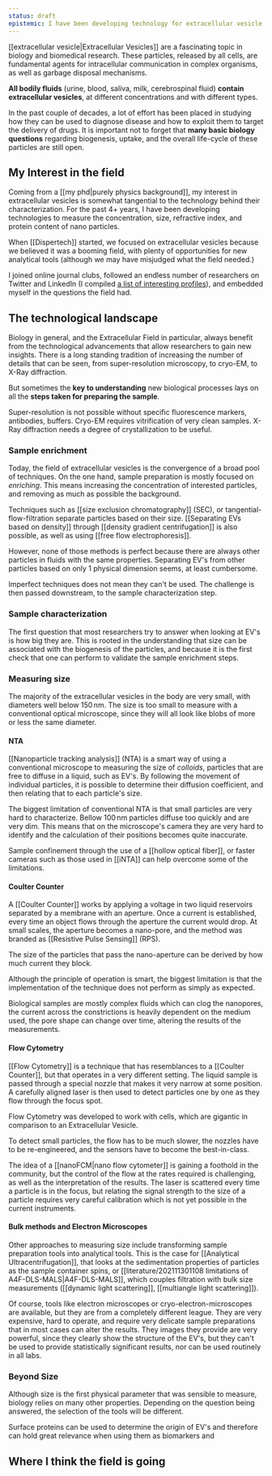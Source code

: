 ```yaml
---
status: draft
epistemic: I have been developing technology for extracellular vesicle characterization for over 4 years
---
```

[[extracellular vesicle|Extracellular Vesicles]] are a fascinating topic in biology and biomedical research. These particles, released by all cells, are fundamental agents for intracellular communication in complex organisms, as well as garbage disposal mechanisms. 

**All bodily fluids** (urine, blood, saliva, milk, cerebrospinal fluid) **contain extracellular vesicles**, at different concentrations and with different types. 

In the past couple of decades, a lot of effort has been placed in studying how they can be used to diagnose disease and how to exploit them to target the delivery of drugs. It is important not to forget that **many basic biology questions** regarding biogenesis, uptake, and the overall life-cycle of these particles are still open. 

## My Interest in the field
Coming from a [[my phd|purely physics background]], my interest in extracellular vesicles is somewhat tangential to the technology behind their characterization. For the past 4+ years, I have been developing technologies to measure the concentration, size, refractive index, and protein content of nano particles. 

When [[Dispertech]] started, we focused on extracellular vesicles because we believed it was a booming field, with plenty of opportunities for new analytical tools (although we may have misjudged what the field needed.) 

I joined online journal clubs, followed an endless number of researchers on Twitter and LinkedIn (I compiled [a list of interesting profiles](https://twitter.com/i/lists/1656191648404221954?s=20)), and embedded myself in the questions the field had. 

## The technological landscape
Biology in general, and the Extracellular Field in particular, always benefit from the technological advancements that allow researchers to gain new insights. There is a long standing tradition of increasing the number of details that can be seen, from super-resolution microscopy, to cryo-EM, to X-Ray diffraction. 

But sometimes the **key to understanding** new biological processes lays on all the **steps taken for preparing the sample**. 

Super-resolution is not possible without specific fluorescence markers, antibodies, buffers. Cryo-EM requires vitrification of very clean samples. X-Ray diffraction needs a degree of crystallization to be useful. 

### Sample enrichment
Today, the field of extracellular vesicles is the convergence of a broad pool of techniques. On the one hand, sample preparation is mostly focused on *enriching*. This means increasing the concentration of interested particles, and removing as much as possible the background. 

Techniques such as [[size exclusion chromatography]] (SEC), or tangential-flow-filtration separate particles based on their size. [[Separating EVs based on density]] through [[density gradient centrifugation]] is also possible, as well as using [[free flow electrophoresis]]. 

However, none of those methods is perfect because there are always other particles in fluids with the same properties. Separating EV's from other particles based on only 1 physical dimension seems, at least cumbersome. 

Imperfect techniques does not mean they can't be used. The challenge is then passed downstream, to the sample characterization step. 

### Sample characterization
The first question that most researchers try to answer when looking at EV's is how big they are. This is rooted in the understanding that size can be associated with the biogenesis of the particles, and because it is the first check that one can perform to validate the sample enrichment steps. 

### Measuring size
The majority of the extracellular vesicles in the body are very small, with diameters well below $150\,\textrm{nm}$. The size is too small to measure with a conventional optical microscope, since they will all look like blobs of more or less the same diameter. 

#### NTA
[[Nanoparticle tracking analysis]] (NTA) is a smart way of using a conventional microscope to measuring the size of *colloids*, particles that are free to diffuse in a liquid, such as EV's. By following the movement of individual particles, it is possible to determine their diffusion coefficient, and then relating that to each particle's size. 

The biggest limitation of conventional NTA is that small particles are very hard to characterize. Bellow $100\, \textrm{nm}$ particles diffuse too quickly and are very dim. This means that on the microscope's camera they are very hard to identify and the calculation of their positions becomes quite inaccurate. 

Sample confinement through the use of a [[hollow optical fiber]], or faster cameras such as those used in [[iNTA]] can help overcome some of the limitations. 

#### Coulter Counter 
A [[Coulter Counter]] works by applying a voltage in two liquid reservoirs separated by a membrane with an aperture. Once a current is established, every time an object flows through the aperture the current would drop. At small scales, the aperture becomes a nano-pore, and the method was branded as [[Resistive Pulse Sensing]] (RPS). 

The size of the particles that pass the nano-aperture can be derived by how much current they block. 

Although the principle of operation is smart, the biggest limitation is that the implementation of the technique does not perform as simply as expected. 

Biological samples are mostly complex fluids which can clog the nanopores, the current across the constrictions is heavily dependent on the medium used, the pore shape can change over time, altering the results of the measurements. 

#### Flow Cytometry
[[Flow Cytometry]] is a technique that has resemblances to a [[Coulter Counter]], but that operates in a very different setting. The liquid sample is passed through a special nozzle that makes it very narrow at some position. A carefully aligned laser is then used to detect particles one by one as they flow through the focus spot. 

Flow Cytometry was developed to work with cells, which are gigantic in comparison to an Extracellular Vesicle. 

To detect small particles, the flow has to be much slower, the nozzles have to be re-engineered, and the sensors have to become the best-in-class. 

The idea of a [[nanoFCM|nano flow cytometer]] is gaining a foothold in the community, but the control of the flow at the rates required is challenging, as well as the interpretation of the results. The laser is scattered every time a particle is in the focus, but relating the signal strength to the size of a particle requires very careful calibration which is not yet possible in the current instruments. 

#### Bulk methods and Electron Microscopes
Other approaches to measuring size include transforming sample preparation tools into analytical tools. This is the case for [[Analytical Ultracentrifugation]], that looks at the sedimentation properties of particles as the sample container spins, or [[literature/202111301108 limitations of A4F-DLS-MALS|A4F-DLS-MALS]], which couples filtration with bulk size measurements ([[dynamic light scattering]], [[multiangle light scattering]]). 

Of course, tools like electron microscopes or cryo-electron-microscopes are available, but they are from a completely different league. They are very expensive, hard to operate, and require very delicate sample preparations that in most cases can alter the results. They images they provide are very powerful, since they clearly show the structure of the EV's, but they can't be used to provide statistically significant results, nor can be used routinely in all labs. 

### Beyond Size
Although size is the first physical parameter that was sensible to measure, biology relies on many other properties. Depending on the question being answered, the selection of the tools will be different. 

Surface proteins can be used to determine the origin of EV's and therefore can hold great relevance when using them as biomarkers and 


## Where I think the field is going